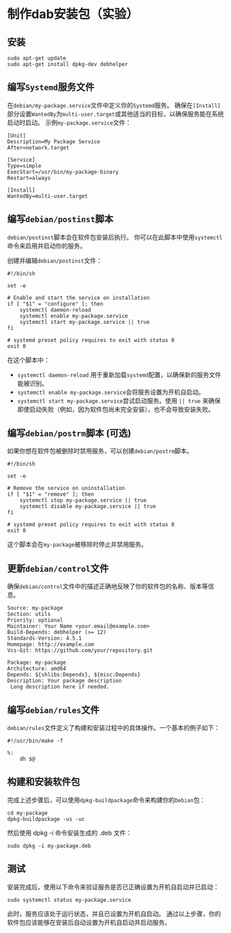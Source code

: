 # 制作dab安装包（实验）

## 安装

```shell
sudo apt-get update
sudo apt-get install dpkg-dev debhelper
```

## 编写`Systemd`服务文件
在`debian/my-package.service`文件中定义你的`Systemd`服务。
确保在`[Install]`部分设置`WantedBy`为`multi-user.target`或其他适当的目标，以确保服务能在系统启动时启动。
示例`my-package.service`文件：

```shell
[Unit]
Description=My Package Service
After=network.target

[Service]
Type=simple
ExecStart=/usr/bin/my-package-binary
Restart=always

[Install]
WantedBy=multi-user.target
```

## 编写`debian/postinst`脚本

`debian/postinst`脚本会在软件包安装后执行。
你可以在此脚本中使用`systemctl`命令来启用并启动你的服务。

创建并编辑`debian/postinst`文件：

```shell
#!/bin/sh

set -e

# Enable and start the service on installation
if [ "$1" = "configure" ]; then
    systemctl daemon-reload
    systemctl enable my-package.service
    systemctl start my-package.service || true
fi

# systemd preset policy requires to exit with status 0
exit 0
```

在这个脚本中：
- `systemctl daemon-reload` 用于重新加载`systemd`配置，以确保新的服务文件能被识别。
- `systemctl enable my-package.service`会将服务设置为开机自启动。
- `systemctl start my-package.service`尝试启动服务。使用 `|| true` 来确保即使启动失败（例如，因为软件包尚未完全安装），也不会导致安装失败。


## 编写`debian/postrm`脚本 (可选)

如果你想在软件包被删除时禁用服务，可以创建`debian/postrm`脚本。

```shell
#!/bin/sh

set -e

# Remove the service on uninstallation
if [ "$1" = "remove" ]; then
    systemctl stop my-package.service || true
    systemctl disable my-package.service || true
fi

# systemd preset policy requires to exit with status 0
exit 0
```
这个脚本会在`my-package`被移除时停止并禁用服务。

## 更新`debian/control`文件

确保`debian/control`文件中的描述正确地反映了你的软件包的名称、版本等信息。
```shell
Source: my-package
Section: utils
Priority: optional
Maintainer: Your Name <your.email@example.com>
Build-Depends: debhelper (>= 12)
Standards-Version: 4.5.1
Homepage: http://example.com
Vcs-Git: https://github.com/your/repository.git

Package: my-package
Architecture: amd64
Depends: ${shlibs:Depends}, ${misc:Depends}
Description: Your package description
 Long description here if needed.

```
## 编写`debian/rules`文件

`debian/rules`文件定义了构建和安装过程中的具体操作。一个基本的例子如下：

```shell
#!/usr/bin/make -f

%:
	dh $@
```

## 构建和安装软件包
完成上述步骤后，可以使用`dpkg-buildpackage`命令来构建你的`Debian`包：

```shell
cd my-package
dpkg-buildpackage -us -uc
```

然后使用 dpkg -i 命令安装生成的 .deb 文件：

```shell
sudo dpkg -i my-package.deb
```

## 测试

安装完成后，使用以下命令来验证服务是否已正确设置为开机自启动并已启动：

```shell
sudo systemctl status my-package.service
```

此时，服务应该处于运行状态，并且已设置为开机自启动。
通过以上步骤，你的软件包应该能够在安装后自动设置为开机自启动并启动服务。
